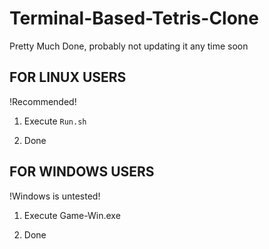 # Terminal-Based-Tetris-Clone
Pretty Much Done, probably not updating it any time soon

<h2>FOR LINUX USERS</h2>
!Recommended!

1. Execute `Run.sh`

2. Done

<h2>FOR WINDOWS USERS</h2>
!Windows is untested!

1. Execute Game-Win.exe

2. Done
